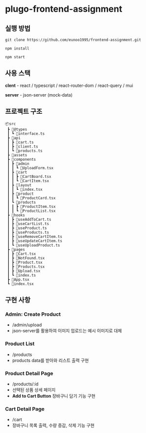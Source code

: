 # plugo-frontend-assignment

## 실행 방법

```
git clone https://github.com/eunoo1995/frontend-assignment.git

npm install

npm start
```

## 사용 스택

**clent** - react / typescript / react-router-dom / react-query / mui

**server** - json-server (mock-data)

## 프로젝트 구조

```
📦src
 ┣ 📂@types
 ┃ ┗ 📜interface.ts
 ┣ 📂api
 ┃ ┣ 📜cart.ts
 ┃ ┣ 📜client.ts
 ┃ ┗ 📜products.ts
 ┣ 📂assets
 ┣ 📂components
 ┃ ┣ 📂admin
 ┃ ┃ ┗ 📜UploadForm.tsx
 ┃ ┣ 📂cart
 ┃ ┃ ┣ 📜CartBoard.tsx
 ┃ ┃ ┗ 📜CartItem.tsx
 ┃ ┣ 📂layout
 ┃ ┃ ┗ 📜index.tsx
 ┃ ┣ 📂product
 ┃ ┃ ┗ 📜ProductCard.tsx
 ┃ ┗ 📂products
 ┃ ┃ ┣ 📜ProductItem.tsx
 ┃ ┃ ┗ 📜ProductList.tsx
 ┣ 📂hooks
 ┃ ┣ 📜useAddToCart.ts
 ┃ ┣ 📜useCartList.ts
 ┃ ┣ 📜useProduct.ts
 ┃ ┣ 📜useProducts.ts
 ┃ ┣ 📜useRemoveCartItem.ts
 ┃ ┣ 📜useUpdateCartItem.ts
 ┃ ┗ 📜useUploadProduct.ts
 ┣ 📂pages
 ┃ ┣ 📜Cart.tsx
 ┃ ┣ 📜NotFound.tsx
 ┃ ┣ 📜Product.tsx
 ┃ ┣ 📜Products.tsx
 ┃ ┣ 📜Upload.tsx
 ┃ ┗ 📜index.ts
 ┣ 📜App.tsx
 ┗ 📜index.tsx
```

## 구현 사항

### Admin: Create Product

- /admin/upload
- json-server를 활용하여 이미지 업로드는 예시 이미지로 대체

### Product List

- /products
- products data를 받아와 리스트 출력 구현

### Product Detail Page

- /products/:id
- 선택된 상품 상세 페이지
- **Add to Cart Button** 장바구니 담기 기능 구현

### Cart Detail Page

- /cart
- 장바구니 목록 출력, 수량 증감, 삭제 기능 구현
